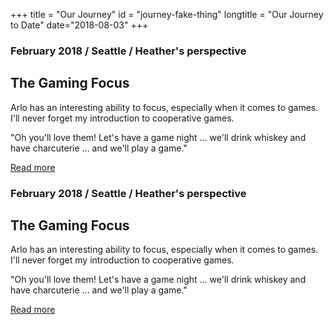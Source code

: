 +++
title = "Our Journey"
id = "journey-fake-thing"
longtitle = "Our Journey to Date"
date="2018-08-03"
+++

<section class="entry odd">
<div class="details">
<div class="meta">
<h3>February 2018 / Seattle / Heather's perspective</h3>
<h2>The Gaming Focus</h2>
</div>
<div class="excerpt">
<p>Arlo has an interesting ability to focus, especially when it comes to games. I'll never forget my introduction to cooperative games.</p>
<p>"Oh you'll love them! Let's have a game night ... we'll drink whiskey and have charcuterie ... and we'll play a game."</p>
</div>
<div class="read-more">
<a href="journal/gaming-focus">Read more</a>
</div>
<div class="mini-gallery react-mini-gallery" data-tag="ah19-gaming"></div>
</div>
<a href="journal/gaming-focus" class="teaser-image" style="background-image: url(/img/labrador-dog.jpg)"></a>
</section>

<section class="entry even">
<div class="details">
<div class="meta">
<h3>February 2018 / Seattle / Heather's perspective</h3>
<h2>The Gaming Focus</h2>
</div>
<div class="excerpt">
<p>Arlo has an interesting ability to focus, especially when it comes to games. I'll never forget my introduction to cooperative games.</p>
<p>"Oh you'll love them! Let's have a game night ... we'll drink whiskey and have charcuterie ... and we'll play a game."</p>
</div>
<div class="read-more">
<a href="journal/gaming-focus">Read more</a>
</div>
</div>
<div class="mini-gallery react-mini-gallery" data-tag="ah19-gaming"></div>
<a href="journal/gaming-focus" class="teaser-image" style="background-image: url(/img/labrador-dog.jpg)"></a>
</section>
